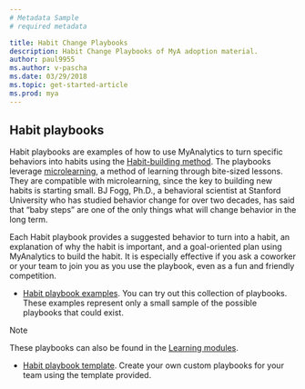 ```yaml
---
# Metadata Sample
# required metadata

title: Habit Change Playbooks
description: Habit Change Playbooks of MyA adoption material. 
author: paul9955
ms.author: v-pascha
ms.date: 03/29/2018
ms.topic: get-started-article
ms.prod: mya
---
```


## Habit playbooks

Habit playbooks are examples of how to use MyAnalytics to turn specific behaviors into habits using the [Habit-building method](Adopt-Habit-building-method.md). The playbooks leverage [microlearning](https://en.wikipedia.org/wiki/Microlearning), a method of learning through bite-sized lessons. They are compatible with microlearning, since the key to building new habits is starting small. BJ Fogg, Ph.D., a behavioral scientist at Stanford University who has studied behavior change for over two decades, has said that “baby steps” are one of the only things what will change behavior in the long term.

Each Habit playbook provides a suggested behavior to turn into a habit, an explanation of why the habit is important, and a goal-oriented plan using MyAnalytics to build the habit. It is especially effective if you ask a coworker or your team to join you as you use the playbook, even as a fun and friendly competition.

 * [Habit playbook examples](Habit-playbook-examples.pdf). You can try out this collection of playbooks. These examples represent only a small sample of the possible playbooks that could exist.

  > [!Note] 
  > These playbooks can also be found in the [Learning modules](Adopt-Learning-Modules.md). 

 * [Habit playbook template](Habit-playbook-template.pptx). Create your own custom playbooks for your team using the template provided.



